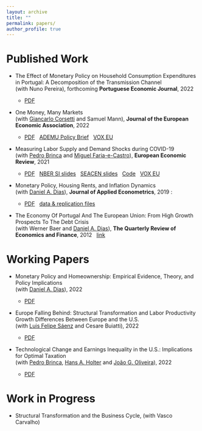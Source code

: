 ```yaml
---
layout: archive
title: ""
permalink: papers/
author_profile: true
---
```


# Published Work

- The Effect of Monetary Policy on Household Consumption Expenditures in Portugal: A Decomposition of the Transmission Channel <br/>
(with Nuno Pereira), forthcoming **Portuguese Economic Journal**, 2022
  - [PDF](/files/Portuguese_households_channels_of_monetary_policy.pdf)
  
- One Money, Many Markets <br/>
(wit﻿h﻿ <a href="https://sites.google.com/site/giancarlocorsetti/" target="_blank">Giancarlo Corsetti</a> and Samuel Mann), **Journal of the European Economic Association**, 2022
    - [PDF](/files/OneMoney_ManyMarkets.pdf) &nbsp; [ADEMU Policy Brief](https://ademu-project.eu/policy-brief-one-money-many-markets/) &nbsp;  [VOX EU](https://voxeu.org/article/heterogeneous-transmission-ecb-policies)

- Measuring Labor Supply and Demand Shocks during COVID-19 <br/>
(wit﻿h﻿ <a href="https://pedrobrinca.pt/" target="_blank">Pedro Brinca</a> and <a href="http://fariaecastro.net/" target="_blank">Miguel Faria-e-Castro</a>), **European Economic Review**, 2021 
    - [PDF](https://s3.amazonaws.com/real.stlouisfed.org/wp/2020/2020-011.pdf) &nbsp; [NBER SI slides](/files/Slides_15min.pdf) &nbsp; [SEACEN slides](/files/seacen_slides.pdf) &nbsp; [Code](https://github.com/jbduarte/labor_supply_demand_covid19) &nbsp;  [VOX EU](https://voxeu.org/article/decomposing-demand-and-supply-shocks-during-covid-19)

- Monetary Policy, Housing Rents, and Inflation Dynamics <br/>
(with <a href="http://dabdias.weebly.com" target="_blank">Daniel A. Dias</a>), **Journal of Applied Econometrics**, 2019 : ﻿
  - [PDF](/files/mp_rents_JAE.pdf) &nbsp; [data & replication files](/files/dias-duarte_JAE.zip)
  
- The Economy Of Portugal And The European Union: From High Growth Prospects To The Debt Crisis <br/>
(with Werner Baer and <a href="http://dabdias.weebly.com" target="_blank">Daniel A. Dias</a>), **The Quarterly Review of Economics and Finance**, 2012 &nbsp; [link](http://www.sciencedirect.com/science/article/pii/S1062976912000452) 


# Working Papers

- Monetary Policy and Homeownership: Empirical Evidence, Theory, and Policy Implications <br/>
(with <a href="http://dabdias.weebly.com" target="_blank">Daniel A. Dias</a>), 2022
  - [PDF](/files/MP_Homeownership.pdf)

- Europe Falling Behind: Structural Transformation and Labor Productivity Growth Differences Between Europe and the U.S. <br/>
(wit﻿h﻿ <a href="https://sites.google.com/site/luisfelipesaenz/" target="_blank">Luis Felipe Sáenz</a> and Cesare Buiatti), 2022
  - [PDF](/files/BDS_manuscript.pdf)

- Technological Change and Earnings Inequality in the U.S.: Implications for Optimal Taxation <br/>
(with <a href="https://pedrobrinca.pt/" target="_blank">Pedro Brinca</a>, <a href="https://sites.google.com/site/hansaholter/" target="_blank">Hans A. Holter</a> and <a href="https://www.joaogoliveira.com/" target="_blank">João G. Oliveira</a>), 2022
  - [PDF](/files/Automation.pdf)
  

# Work in Progress

- Structural Transformation and the Business Cycle, (with Vasco Carvalho)